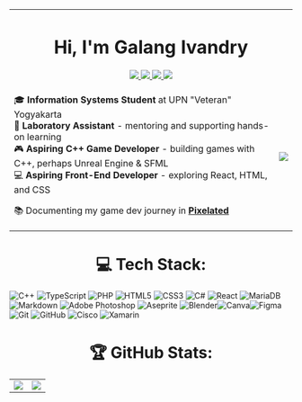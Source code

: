 <table border="0">
    <tr>
    <td style="text-align: center;" colspan="2">
        <h1 align="center"> Hi, I'm Galang Ivandry </h1>
        <div align="center">
            <a href="https://instagram.com/ivandrypage">
                <img src="https://img.shields.io/badge/Instagram-%23E4405F.svg?logo=Instagram&logoColor=white"/>
            </a>
            <a href="https://linkedin.com/in/ivandrypage">
                <img src="https://img.shields.io/badge/LinkedIn-%230077B5.svg?logo=linkedin&logoColor=white"/> 
            </a>
            <a href="https://x.com/ivandrypage">
                <img src="https://img.shields.io/badge/X-black.svg?logo=X&logoColor=white"/>
            </a>
            <a href="https://buymeacoffee.com/ivandrypage">
                <img src="https://img.shields.io/badge/Buy%20Me%20a%20Coffee-ffdd00?logo=buy-me-a-coffee&logoColor=black"/>
            </a>
        </div>
    </td>
    </tr>
    <tr>
        <td>
            <p>
                🎓 <b>Information Systems Student</b> at UPN "Veteran" Yogyakarta<br>
                🧪 <b>Laboratory Assistant</b> - mentoring and supporting hands-on learning<br>
                🎮 <b>Aspiring C++ Game Developer</b> - building games with C++, perhaps Unreal Engine & SFML<br>
                💻 <b>Aspiring Front-End Developer</b> - exploring React, HTML, and CSS<br>
            </p>
            <p>
                📚 Documenting my game dev journey in <strong><a href="https://github.com/IvandryPage/pixelated">Pixelated</a></strong>
            </p>
        </td>
        <td>
            <img src="https://quotes-github-readme.vercel.app/api?quote=Everything+Vows+Aspire,+Desire+Ablaze.+Ad+Maiora+Natus+Sum&type=horverticalizontal&theme=radical&author=Ivandry"/>
        </td>
    </tr>
</table>

<h1 align="center"> 💻 Tech Stack: </h1>

![C++](https://img.shields.io/badge/c++-%2300599C.svg?style=for-the-badge&logo=c%2B%2B&logoColor=white) ![TypeScript](https://img.shields.io/badge/typescript-%23007ACC.svg?style=for-the-badge&logo=typescript&logoColor=white) ![PHP](https://img.shields.io/badge/php-%23777BB4.svg?style=for-the-badge&logo=php&logoColor=white) ![HTML5](https://img.shields.io/badge/html5-%23E34F26.svg?style=for-the-badge&logo=html5&logoColor=white) ![CSS3](https://img.shields.io/badge/css3-%231572B6.svg?style=for-the-badge&logo=css3&logoColor=white) ![C#](https://img.shields.io/badge/c%23-%23239120.svg?style=for-the-badge&logo=csharp&logoColor=white)
![React](https://img.shields.io/badge/react-%2320232a.svg?style=for-the-badge&logo=react&logoColor=%2361DAFB) ![MariaDB](https://img.shields.io/badge/MariaDB-003545?style=for-the-badge&logo=mariadb&logoColor=white)
![Markdown](https://img.shields.io/badge/markdown-%23000000.svg?style=for-the-badge&logo=markdown&logoColor=white) ![Adobe Photoshop](https://img.shields.io/badge/adobe%20photoshop-%2331A8FF.svg?style=for-the-badge&logo=adobe%20photoshop&logoColor=white) ![Aseprite](https://img.shields.io/badge/Aseprite-FFFFFF?style=for-the-badge&logo=Aseprite&logoColor=#7D929E) ![Blender](https://img.shields.io/badge/blender-%23F5792A.svg?style=for-the-badge&logo=blender&logoColor=white)![Canva](https://img.shields.io/badge/Canva-%2300C4CC.svg?style=for-the-badge&logo=Canva&logoColor=white)![Figma](https://img.shields.io/badge/figma-%23F24E1E.svg?style=for-the-badge&logo=figma&logoColor=white)
![Git](https://img.shields.io/badge/git-%23F05033.svg?style=for-the-badge&logo=git&logoColor=white) ![GitHub](https://img.shields.io/badge/github-%23121011.svg?style=for-the-badge&logo=github&logoColor=white) ![Cisco](https://img.shields.io/badge/cisco-%23049fd9.svg?style=for-the-badge&logo=cisco&logoColor=black) ![Xamarin](https://img.shields.io/badge/Xamarin-3199DC?style=for-the-badge&logo=xamarin&logoColor=white)

<div align="center">
  <h1>🏆 GitHub Stats: </h1>
  <table border="0" align="center">
    <tr>
      <td>
        <img src="https://nirzak-streak-stats.vercel.app/?user=IvandryPage&theme=radical&hide_border=false"/>
      </td>
      <td>
        <img src="https://github-readme-stats.vercel.app/api/top-langs/?username=IvandryPage&theme=radical&hide_border=false&include_all_commits=false&count_private=false&layout=compact" />
      </td>
    </tr>
  </table>
</div>
